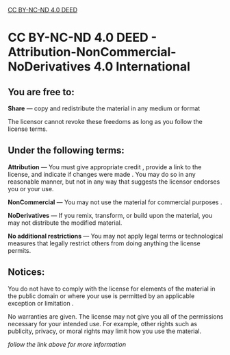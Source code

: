 [CC BY-NC-ND 4.0 DEED](https://creativecommons.org/licenses/by-nc-nd/4.0/)

# CC BY-NC-ND 4.0 DEED - Attribution-NonCommercial-NoDerivatives 4.0 International

## You are free to:

**Share** — copy and redistribute the material in any medium or format

The licensor cannot revoke these freedoms as long as you follow the license terms.

## Under the following terms:

**Attribution** — You must give appropriate credit , provide a link to the license, and indicate if changes were made . You may do so in any reasonable manner, but not in any way that suggests the licensor endorses you or your use.

**NonCommercial** — You may not use the material for commercial purposes .

**NoDerivatives** — If you remix, transform, or build upon the material, you may not distribute the modified material.

**No additional restrictions** — You may not apply legal terms or technological measures that legally restrict others from doing anything the license permits.

## Notices:

You do not have to comply with the license for elements of the material in the public domain or where your use is permitted by an applicable exception or limitation .

No warranties are given. The license may not give you all of the permissions necessary for your intended use. For example, other rights such as publicity, privacy, or moral rights may limit how you use the material.

_follow the link above for more information_
